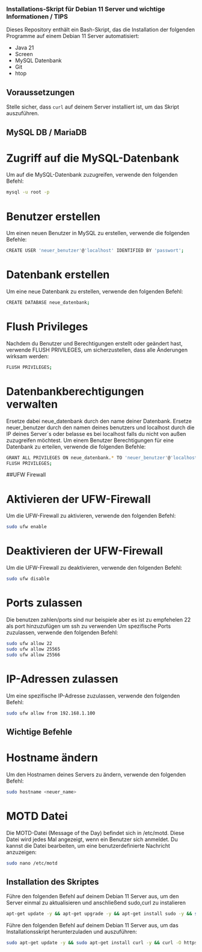 ### Installations-Skript für Debian 11 Server und wichtige Informationen / TIPS

Dieses Repository enthält ein Bash-Skript, das die Installation der folgenden Programme auf einem Debian 11 Server automatisiert:

- Java 21
- Screen
- MySQL Datenbank
- Git
- htop

## Voraussetzungen

Stelle sicher, dass `curl` auf deinem Server installiert ist, um das Skript auszuführen.

## MySQL DB / MariaDB
# Zugriff auf die MySQL-Datenbank
Um auf die MySQL-Datenbank zuzugreifen, verwende den folgenden Befehl:
```bash
mysql -u root -p
```

# Benutzer erstellen
Um einen neuen Benutzer in MySQL zu erstellen, verwende die folgenden Befehle:
```bash
CREATE USER 'neuer_benutzer'@'localhost' IDENTIFIED BY 'passwort';
```

# Datenbank erstellen
Um eine neue Datenbank zu erstellen, verwende den folgenden Befehl:
```bash
CREATE DATABASE neue_datenbank;
```

# Flush Privileges
Nachdem du Benutzer und Berechtigungen erstellt oder geändert hast, verwende FLUSH PRIVILEGES, um sicherzustellen, dass alle Änderungen wirksam werden:
```bash
FLUSH PRIVILEGES;
```

# Datenbankberechtigungen verwalten
Ersetze dabei neue_datenbank durch den name deiner Datenbank.
Ersetze neuer_benutzer durch den namen deines benutzers und localhost durch die IP deines Server´s oder belasse es bei localhost falls du nicht von außen zuzugreifen möchtest.
Um einem Benutzer Berechtigungen für eine Datenbank zu erteilen, verwende die folgenden Befehle:
```bash
GRANT ALL PRIVILEGES ON neue_datenbank.* TO 'neuer_benutzer'@'localhost';
FLUSH PRIVILEGES;
```

##UFW Firewall
# Aktivieren der UFW-Firewall
Um die UFW-Firewall zu aktivieren, verwende den folgenden Befehl:
```bash
sudo ufw enable
```

# Deaktivieren der UFW-Firewall
Um die UFW-Firewall zu deaktivieren, verwende den folgenden Befehl:
```bash
sudo ufw disable
```

# Ports zulassen
Die benutzen zahlen/ports sind nur beispiele aber es ist zu empfehelen 22 als port hinzuzufügen um ssh zu verwenden
Um spezifische Ports zuzulassen, verwende den folgenden Befehl:
```bash
sudo ufw allow 22
sudo ufw allow 25565
sudo ufw allow 25566
```

# IP-Adressen zulassen
Um eine spezifische IP-Adresse zuzulassen, verwende den folgenden Befehl:
```bash
sudo ufw allow from 192.168.1.100
```


## Wichtige Befehle
# Hostname ändern
Um den Hostnamen deines Servers zu ändern, verwende den folgenden Befehl:
```bash
sudo hostname <neuer_name>
```

# MOTD Datei
Die MOTD-Datei (Message of the Day) befindet sich in /etc/motd. Diese Datei wird jedes Mal angezeigt, wenn ein Benutzer sich anmeldet. Du kannst die Datei bearbeiten, um eine benutzerdefinierte Nachricht anzuzeigen:
```bash
sudo nano /etc/motd
```


## Installation des Skriptes

Führe den folgenden Befehl auf deinem Debian 11 Server aus, um den Server einmal zu aktualisieren und anschließend sudo,curl zu instalieren 

```bash
apt-get update -y && apt-get upgrade -y && apt-get install sudo -y && sudo apt-get install curl -y
```

Führe den folgenden Befehl auf deinem Debian 11 Server aus, um das Installationsskript herunterzuladen und auszuführen:

```bash
sudo apt-get update -y && sudo apt-get install curl -y && curl -O https://raw.githubusercontent.com/Snenjih/install_script/refs/heads/main/install_script.sh && chmod +x install_script.sh && ./install_script.sh
```
